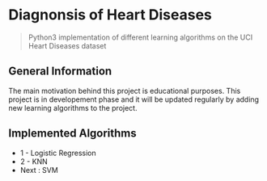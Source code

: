 
# Diagnonsis of Heart Diseases 
> Python3 implementation of different learning algorithms on the UCI Heart Diseases dataset


## General Information
The main motivation behind this project is educational purposes.
This project is in developement phase and it will be updated regularly by adding new learning algorithms to the project.


## Implemented Algorithms
* 1 - Logistic Regression
* 2 - KNN
* Next : SVM

